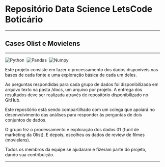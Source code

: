 
# Repositório Data Science LetsCode Boticário</span>
---

## Cases Olist e Movielens
___

![Python](https://img.shields.io/badge/Python-094782?style=for-the-badge&logo=python&logoColor=white)&nbsp;
![Pandas](https://img.shields.io/badge/Pandas-gray?style=for-the-badge&logo=pandas&logoColor=white)&nbsp;
![Numpy](https://img.shields.io/badge/Numpy-276DC3?style=for-the-badge&logo=numpy&logoColor=white)&nbsp;

<p>
Este projeto consiste em fazer o processamento dos dados disponíveis nas bases de cada fonte e uma exploração básica de 
cada um deles.</p>
<p>
As perguntas respondidas para cada grupo de dados foi disponibilizada em arquivo texto 
na pasta /docs, um arquivo por projeto. A entrega dos resultados deve ser realizada 
através de repositório disponibilizado no GitHub. </p>
<p>
Este repositório está sendo compartilhado com um colega que apoiará no desenvolvimento das análises
para responder às perguntas de dois conjuntos de dados. </p>
<p>
O grupo fez o processamento e exploração dos dados 01 (funil de marketing da Olist). E depois, escolheu os dados de 
review de filmes (movielens).</p>
<p>
Todos os membros da equipe se ajudaram e fizeram parte do projeto, dando sua contribuição.
</p>

---
